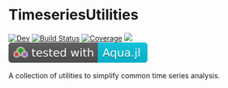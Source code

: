# TimeseriesUtilities

[![Dev](https://img.shields.io/badge/docs-dev-blue.svg)](https://Beforerr.github.io/TimeseriesUtilities.jl/dev/)
[![Build Status](https://github.com/Beforerr/TimeseriesUtilities.jl/actions/workflows/CI.yml/badge.svg?branch=main)](https://github.com/Beforerr/TimeseriesUtilities.jl/actions/workflows/CI.yml?query=branch%3Amain)
[![Coverage](https://codecov.io/gh/Beforerr/TimeseriesUtilities.jl/branch/main/graph/badge.svg)](https://codecov.io/gh/Beforerr/TimeseriesUtilities.jl)
[![](https://img.shields.io/badge/%F0%9F%9B%A9%EF%B8%8F_tested_with-JET.jl-233f9a)](https://github.com/aviatesk/JET.jl)
[![Aqua QA](https://raw.githubusercontent.com/JuliaTesting/Aqua.jl/master/badge.svg)](https://github.com/JuliaTesting/Aqua.jl)


A collection of utilities to simplify common time series analysis.
